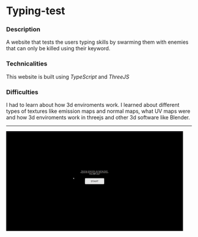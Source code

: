 # Typing-test

### Description
A website that tests the users typing skills by swarming them with enemies that can only be killed using their keyword.

### Technicalities
This website is built using *TypeScript* and *ThreeJS*

### Difficulties
I had to learn about how 3d enviroments work. I learned about different types of textures like emission maps and normal maps, what UV maps were and how 3d enviroments work in threejs and other 3d software like Blender. 

___
![](https://github.com/Joheb133/Typing-test/blob/main/typing-test.gif)
